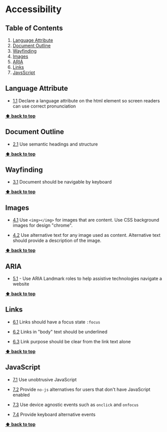 # Accessibility

## Table of Contents
  1. [Language Attribute](#language-attribute)
  2. [Document Outline](#document-outline)
  3. [Wayfinding](#wayfinding)
  4. [Images](#images)
  5. [ARIA](#aria) 
  6. [Links](#links)
  7. [JavsScript](#javascript) 

## Language Attribute

  <a name="languageAttribute--definition"></a><a name="1.1"></a>
  - [1.1](#languageAttribute--definition) Declare a language attribute on the html element so screen readers can use correct pronunciation

**[⬆ back to top](#table-of-contents)**

## Document Outline

  <a name="documentOutline--definition"></a><a name="2.1"></a>
  - [2.1](#documentOutline--definition) Use semantic headings and structure

**[⬆ back to top](#table-of-contents)**

## Wayfinding

  <a name="wayfinding--definition"></a><a name="3.1"></a>
  - [3.1](#wayfinding--definition) Document should be navigable by keyboard

**[⬆ back to top](#table-of-contents)**

## Images

  <a name="images--html"></a><a name="4.1"></a>
  - [4.1](#images--html) Use `<img></img>` for images that are content. Use CSS background images for design "chrome".
  
  <a name="images--alternatives"></a><a name="4.2"></a>
  - [4.2](#images--alternatives) Use alternative text for any image used as content. Alternative text should provide a description of the image.

**[⬆ back to top](#table-of-contents)**

## ARIA

  <a name="aria--definition"></a><a name="5.1"></a>
  - [5.1](#aria--definition) - Use ARIA Landmark roles to help assistive technologies navigate a website

**[⬆ back to top](#table-of-contents)**

## Links 
 
  <a name="links--focus-state"></a><a name="6.1"></a>
  - [6.1](#links--focus-state) Links should have a focus state `:focus`
  
  <a name="links--in-body"></a><a name="6.2"></a>
  - [6.2](#links--in-body) Links in "body" text should be underlined
  
  <a name="links--purpose"></a><a name="6.3"></a>
  - [6.3](#links--purpose) Link purpose should be clear from the link text alone

**[⬆ back to top](#table-of-contents)**

## JavaScript
 
  <a name="javascript--unobtrusive"></a><a name="7.1"></a>
  - [7.1](#javascript--unobtrusive) Use unobtrusive JavaScript
  
  <a name="javascript--alternative"></a><a name="7.2"></a>
  - [7.2](#javascript--alternative) Provide `no-js` alternatives for users that don't have JavaScript enabled
  
  <a name="javascript--events"></a><a name="7.3"></a>
  - [7.3](#javascript--events) Use device agnostic events such as `onclick` and `onfocus`
  
  <a name="javascript--keyboard-events"></a><a name="7.4"></a>
  - [7.4](#javascript--keyboard-events) Provide keyboard alternative events

  **[⬆ back to top](#table-of-contents)**
